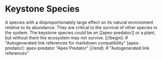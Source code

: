# Keystone Species
A species with a disproportionately large effect on its natural environment relative to its abundance. They are critical to the survival of other species in the system.
The keystone species could be an [[apex-predator]] or a plant, but without them the ecosystem may not survive.
[//begin]: # "Autogenerated link references for markdown compatibility"
[apex-predator]: apex-predator "Apex Predator"
[//end]: # "Autogenerated link references"